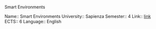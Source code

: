 Smart Environments

Name:: Smart Environments
University:: Sapienza
Semester:: 4
Link:: [link](http://datascience.i3s.uniroma1.it/it/node/5750)
ECTS:: 6
Language:: English
